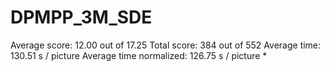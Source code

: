 # DPMPP_3M_SDE

Average score:	12.00	out of 17.25
Total score:	384	out of 552
Average time: 	130.51	s / picture
Average time normalized:	126.75	s / picture *
